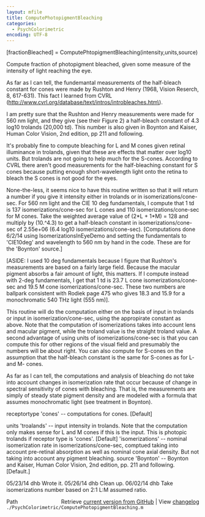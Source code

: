 ```yaml
---
layout: mfile
title: ComputePhotopigmentBleaching
categories:
  - PsychColorimetric
encoding: UTF-8
---
```


\[fractionBleached\] = ComputePhtopigmentBleaching\(intensity,units,source\)

Compute fraction of photopigment bleached, given some measure of
the intensity of light reaching the eye.

As far as I can tell, the fundemantal measurements of the half-bleach
constant for cones were made by Rushton and Henry \(1968, Vision Reserch, 8, 617-631\).
This fact I learned from CVRL \(http://www.cvrl.org/database/text/intros/introbleaches.htm\).

I am pretty sure that the Rushton and Henry measurements were made for 560 nm
light, and they give \(see their Figure 2\) a half-bleach constant of 4.3 log10 trolands \(20,000 td\).
This number is also given in Boynton and Kaiser, Human Color Vision, 2nd edition,
pp 211 and following.

It's probably fine to compute bleaching for L and M cones given retinal illuminance
in trolands, given that these are effects that matter over log10 units.  But trolands
are not going to help much for the S-cones.  According to CVRL there aren't good
measurements for the half-bleaching constant for S cones because putting enough short-wavelength
light onto the retina to bleach the S cones is not good for the eyes.

None-the-less, it seems nice to have this routine written so that it will return a number
if you give it intensity either in trolands or in isomerizations/cone-sec.  For 560 nm
light and the CIE 10 deg fundamentals, I compute that 1 td is 137 isomerizations/cone-sec
for L cones and 110 isomerizations/cone-sec for M cones.  Take the weighted average value
of \(2\*L + 1\*M\) = 128 and multiply by \(10.^4.3\) to get a half-bleach constant in
isomerizations/cone-sec of  2.55e+06 \(6.4 log10 isomerizations/cone-sec\).
\[Computations done 6/2/14 using IsomerizationsInEyeDemo and setting the fundamentals to 'CIE10deg' and wavelength to 560 nm
by hand in the code.  These are for the 'Boynton' source.\]

\[ASIDE: I used 10 deg fundamentals because I figure that Rushton's measurements are based
on a fairly large field.  Because the macular pigment absorbs a fair amount of light,
this matters.  If I compute instead with 2-deg fundamentals, I get that 1 td is 23.7
L cone isomerizations/cone-sec and 19.5 M cone isomerizations/cone-sec.   These two
numbers are ballpark consistent with Rodiek page 475 who gives 18.3 and 15.9 for a
monochromatic 540 THz light \(555 nm\)\].

This routine will do the computation either on the basis of input in trolands or input
in isomerization/cone-sec, using the appropirate constant as above.  Note that the
computation of isomerizations takes into account lens and macular pigment, while the
troland value is the straight troland value.  A second advantage of using units of
isomerizations/cone-sec is that you can compute this for other regions of the visual
field and presumably the numbers will be about right.  You can also compute for S-cones
on the assumption that the half-bleach constant is the same for S-cones as for L- and M-
cones.

As far as I can tell, the computations and analysis of bleaching do not take into account
changes in isomerization rate that occur because of change in spectral sensitivity of cones
with bleaching.  That is, the measurements are simply of steady state pigment density and are
modeled with a formula that assumes monochromatic light \(see treatment in Boynton\).

receptortype
  'cones'     -- computations for cones. \[Default\]

units
  'troalands' -- input intensity in trolands.  Note that the computation only makes
                 sense for L and M cones if this is the input.  This is photopic trolands
                 if receptor type is 'cones'. \[Default\]
  'isomerizations' -- nominal isomerization rate in isomerizations/cone-sec, comptued
                 taking into account pre-retinal absorption as well as nominal cone
                 axial density.  But not taking into account any pigment bleaching.
source
  'Boynton'  -- Boynton and Kaiser, Human Color Vision, 2nd edition,
                pp. 211 and following.  \[Default.\]

05/23/14 dhb  Wrote it.
05/26/14 dhb  Clean up.
06/02/14 dhb  Take isomerizations number based on 2:1 L:M assumed ratio.


<div class="code_header" style="text-align:right;">
  <span style="float:left;">Path&nbsp;&nbsp;</span> <span class="counter">Retrieve <a href=
  "https://raw.github.com/Psychtoolbox-3/Psychtoolbox-3/beta/./PsychColorimetric/ComputePhotopigmentBleaching.m">current version from GitHub</a> | View <a href=
  "https://github.com/Psychtoolbox-3/Psychtoolbox-3/commits/beta/./PsychColorimetric/ComputePhotopigmentBleaching.m">changelog</a></span>
</div>
<div class="code">
  <code>./PsychColorimetric/ComputePhotopigmentBleaching.m</code>
</div>
